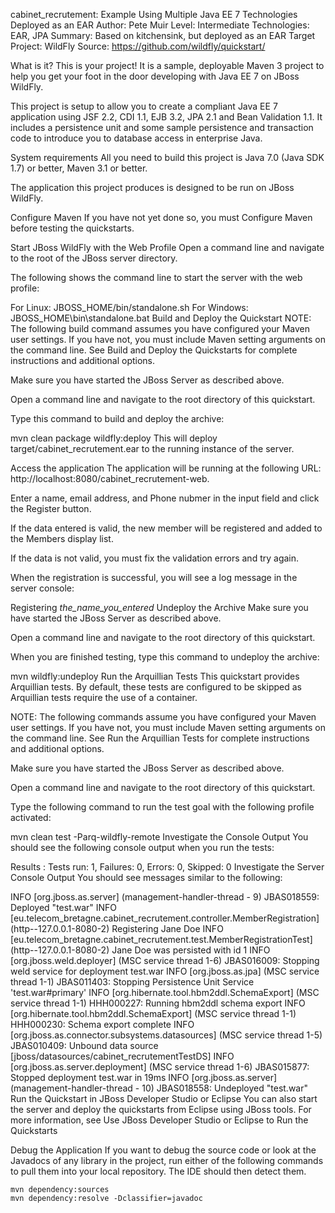 cabinet_recrutement: Example Using Multiple Java EE 7 Technologies Deployed as an EAR
Author: Pete Muir Level: Intermediate Technologies: EAR, JPA Summary: Based on kitchensink, but deployed as an EAR Target Project: WildFly Source: https://github.com/wildfly/quickstart/

What is it?
This is your project! It is a sample, deployable Maven 3 project to help you get your foot in the door developing with Java EE 7 on JBoss WildFly.

This project is setup to allow you to create a compliant Java EE 7 application using JSF 2.2, CDI 1.1, EJB 3.2, JPA 2.1 and Bean Validation 1.1. It includes a persistence unit and some sample persistence and transaction code to introduce you to database access in enterprise Java.

System requirements
All you need to build this project is Java 7.0 (Java SDK 1.7) or better, Maven 3.1 or better.

The application this project produces is designed to be run on JBoss WildFly.

Configure Maven
If you have not yet done so, you must Configure Maven before testing the quickstarts.

Start JBoss WildFly with the Web Profile
Open a command line and navigate to the root of the JBoss server directory.

The following shows the command line to start the server with the web profile:

 For Linux:   JBOSS_HOME/bin/standalone.sh
 For Windows: JBOSS_HOME\bin\standalone.bat
Build and Deploy the Quickstart
NOTE: The following build command assumes you have configured your Maven user settings. If you have not, you must include Maven setting arguments on the command line. See Build and Deploy the Quickstarts for complete instructions and additional options.

Make sure you have started the JBoss Server as described above.

Open a command line and navigate to the root directory of this quickstart.

Type this command to build and deploy the archive:

 mvn clean package wildfly:deploy
This will deploy target/cabinet_recrutement.ear to the running instance of the server.

Access the application
The application will be running at the following URL: http://localhost:8080/cabinet_recrutement-web.

Enter a name, email address, and Phone nubmer in the input field and click the Register button.

If the data entered is valid, the new member will be registered and added to the Members display list.

If the data is not valid, you must fix the validation errors and try again.

When the registration is successful, you will see a log message in the server console:

 Registering _the_name_you_entered_
Undeploy the Archive
Make sure you have started the JBoss Server as described above.

Open a command line and navigate to the root directory of this quickstart.

When you are finished testing, type this command to undeploy the archive:

 mvn wildfly:undeploy
Run the Arquillian Tests
This quickstart provides Arquillian tests. By default, these tests are configured to be skipped as Arquillian tests require the use of a container.

NOTE: The following commands assume you have configured your Maven user settings. If you have not, you must include Maven setting arguments on the command line. See Run the Arquillian Tests for complete instructions and additional options.

Make sure you have started the JBoss Server as described above.

Open a command line and navigate to the root directory of this quickstart.

Type the following command to run the test goal with the following profile activated:

 mvn clean test -Parq-wildfly-remote
Investigate the Console Output
You should see the following console output when you run the tests:

Results :
Tests run: 1, Failures: 0, Errors: 0, Skipped: 0
Investigate the Server Console Output
You should see messages similar to the following:

INFO  [org.jboss.as.server] (management-handler-thread - 9) JBAS018559: Deployed "test.war"
INFO  [eu.telecom_bretagne.cabinet_recrutement.controller.MemberRegistration] (http--127.0.0.1-8080-2) Registering Jane Doe
INFO  [eu.telecom_bretagne.cabinet_recrutement.test.MemberRegistrationTest] (http--127.0.0.1-8080-2) Jane Doe was persisted with id 1
INFO  [org.jboss.weld.deployer] (MSC service thread 1-6) JBAS016009: Stopping weld service for deployment test.war
INFO  [org.jboss.as.jpa] (MSC service thread 1-1) JBAS011403: Stopping Persistence Unit Service 'test.war#primary'
INFO  [org.hibernate.tool.hbm2ddl.SchemaExport] (MSC service thread 1-1) HHH000227: Running hbm2ddl schema export
INFO  [org.hibernate.tool.hbm2ddl.SchemaExport] (MSC service thread 1-1) HHH000230: Schema export complete
INFO  [org.jboss.as.connector.subsystems.datasources] (MSC service thread 1-5) JBAS010409: Unbound data source [jboss/datasources/cabinet_recrutementTestDS]
INFO  [org.jboss.as.server.deployment] (MSC service thread 1-6) JBAS015877: Stopped deployment test.war in 19ms
INFO  [org.jboss.as.server] (management-handler-thread - 10) JBAS018558: Undeployed "test.war"
Run the Quickstart in JBoss Developer Studio or Eclipse
You can also start the server and deploy the quickstarts from Eclipse using JBoss tools. For more information, see Use JBoss Developer Studio or Eclipse to Run the Quickstarts

Debug the Application
If you want to debug the source code or look at the Javadocs of any library in the project, run either of the following commands to pull them into your local repository. The IDE should then detect them.

    mvn dependency:sources
    mvn dependency:resolve -Dclassifier=javadoc
